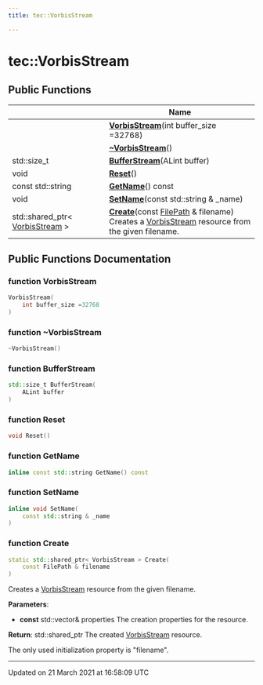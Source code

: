 ```yaml
---
title: tec::VorbisStream

---
```


# tec::VorbisStream



## Public Functions

|                | Name           |
| -------------- | -------------- |
| | **[VorbisStream](/engine/Classes/classtec_1_1_vorbis_stream/#function-vorbisstream)**(int buffer_size =32768) |
| | **[~VorbisStream](/engine/Classes/classtec_1_1_vorbis_stream/#function-~vorbisstream)**() |
| std::size_t | **[BufferStream](/engine/Classes/classtec_1_1_vorbis_stream/#function-bufferstream)**(ALint buffer) |
| void | **[Reset](/engine/Classes/classtec_1_1_vorbis_stream/#function-reset)**() |
| const std::string | **[GetName](/engine/Classes/classtec_1_1_vorbis_stream/#function-getname)**() const |
| void | **[SetName](/engine/Classes/classtec_1_1_vorbis_stream/#function-setname)**(const std::string & _name) |
| std::shared_ptr< [VorbisStream](/engine/Classes/classtec_1_1_vorbis_stream/) > | **[Create](/engine/Classes/classtec_1_1_vorbis_stream/#function-create)**(const [FilePath](/engine/Classes/classtec_1_1_file_path/) & filename)<br>Creates a [VorbisStream](/engine/Classes/classtec_1_1_vorbis_stream/) resource from the given filename.  |

## Public Functions Documentation

### function VorbisStream

```cpp
VorbisStream(
    int buffer_size =32768
)
```


### function ~VorbisStream

```cpp
~VorbisStream()
```


### function BufferStream

```cpp
std::size_t BufferStream(
    ALint buffer
)
```


### function Reset

```cpp
void Reset()
```


### function GetName

```cpp
inline const std::string GetName() const
```


### function SetName

```cpp
inline void SetName(
    const std::string & _name
)
```


### function Create

```cpp
static std::shared_ptr< VorbisStream > Create(
    const FilePath & filename
)
```

Creates a [VorbisStream](/engine/Classes/classtec_1_1_vorbis_stream/) resource from the given filename. 

**Parameters**: 

  * **const** std::vector<Property>& properties The creation properties for the resource. 


**Return**: std::shared_ptr<VorbisStream> The created [VorbisStream](/engine/Classes/classtec_1_1_vorbis_stream/) resource. 

The only used initialization property is "filename". 


-------------------------------

Updated on 21 March 2021 at 16:58:09 UTC